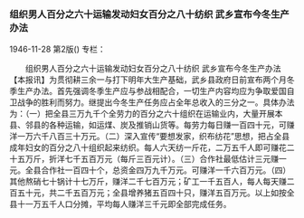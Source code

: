 ### 组织男人百分之六十运输发动妇女百分之八十纺织  武乡宣布今冬生产办法

1946-11-28
第2版()
专栏：

　　组织男人百分之六十运输发动妇女百分之八十纺织
    武乡宣布今冬生产办法
    【本报讯】为贯彻耕三余一与打下明年大生产基础，武乡县政府日前宣布两个月冬季生产办法。首先强调冬季生产应与参战相配合，一切生产内容均应为争取爱国自卫战争的胜利而努力。继提出今冬生产任务应占全年总收入的三分之一。具体办法为：（一）把全县三万九千个全劳力的百分之六十组织在运输业内，大量开展本县、邻县的各种运输，如运煤、炭及推销山货等。每劳力每日赚一百四十元，可赚洋一万六千八百三十万元。（二）深入宣传“要想发家，织布纺花”思想，把占全县成年妇女的百分之八十组织起来纺织。每人六天纺一斤花，二万五千人即可赚花二十五万斤，折洋七千五百万元（每斤三百元计）。（三）合作社最低估计三元赚一元。全县合作社一百四十个，总资金四万九千万元。可赚洋一千六百万元。（四）其他熬硝七十锅计十七万斤，赚洋二千七百万元；矿工一千五百人，每人每天赚二百五十元，共二千五百万元；全县增养猪五百四十只，赚洋五百万元。以上如按全县十一万五千人口分摊，平均每人赚洋三千元即全部完成任务。
